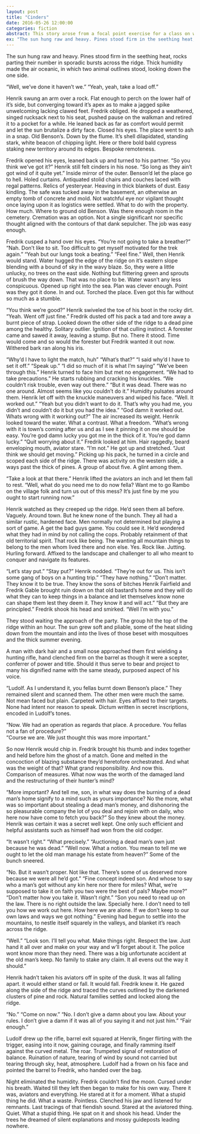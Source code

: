 ```yaml
---
layout: post
title: "Cinders"
date: 2016-05-26 12:00:00
categories: fiction 
abstract: This story arose from a focal point exercise for a class on writing fiction. This is the original version. I may rework this story at some future juncture. 
ex: "The sun hung raw and heavy. Pines stood firm in the seething heat, rocks parting their number in sporadic bursts across the ridge. Thick humidity made the air oceanic, in which two animal outlines stood, looking down the one side..."
---
```

The sun hung raw and heavy. Pines stood firm in the seething heat, rocks parting their number in sporadic bursts across the ridge. Thick humidity made the air oceanic, in which two animal outlines stood, looking down the one side. 

“Well, we’ve done it haven’t we.” 
“Yeah, yeah, take a load off.” 

Henrik swung an arm over a rock. Flat enough to perch on the lower half of it’s side, but converging toward it’s apex as to make a jagged spike unwelcoming lacking clawed feet. Fredrik obliged. He dropped a weathered, singed rucksack next to his seat, pushed pause on the walkman and retired it to a pocket for a while. He leaned back as far as comfort would permit and let the sun brutalize a dirty face. Closed his eyes. 
The place went to ash in a snap. Old Benson’s. Down by the flume. It’s shell dilapidated, standing stark, white beacon of chipping light. Here or there bold bald cypress staking new territory around its edges. Bespoke remoteness.
  
Fredrik opened his eyes, leaned back up and turned to his partner. 
“So you think we’ve got it?”
Henrik still felt cinders in his nose.
“So long as they ain’t got wind of it quite yet.”
Inside mirror of the outer. Benson’d let the place go to hell. Holed curtains. Antiquated stolid chairs and couches laced with regal patterns. Relics of yesteryear. Heaving in thick blankets of dust. Easy kindling. The safe was tucked away in the basement, an otherwise an empty tomb of concrete and mold. Not watchful eye nor vigilant thought once laying upon it as logistics were settled. What to do with the property. How much. Where to ground old Benson. Was there enough room in the cemetery. Cremation was an option. Not a single significant nor specific thought aligned with the contours of that dank sepulcher. The job was easy enough. 

Fredrik cusped a hand over his eyes. 
“You’re not going to take a breather?”
“Nah. Don’t like to sit. Too difficult to get myself motivated for the trek again.”
“Yeah but our lungs took a beating.”
“Feel fine.”
Well, then Henrik would stand. Water hugged the edge of the ridge on it’s eastern slope blending with a bound of sky in the wavy blaze. So, they were a little unlucky, no trees on the east side. Nothing but flittering green and sprouts of brush the way down. That was no place to be. Water wasn’t any less conspicuous. Opened up right into the sea. Plan was clever enough. Point was they got it done. In and out. Torched the place. Even got this far without so much as a stumble. 

“You think we’re good?”
Henrik swiveled the toe of his boot in the rocky dirt. 
“Yeah. Went off just fine.”
Fredrik dusted off his pack a tad and tore away a burnt piece of strap. Looked down the other side of the ridge to a dead pine among the healthy. Solitary outlier. Ignition of that culling instinct. A forester came and sawed it away, leaving a stump. But no. There it stood. Time would come and so would the forester but Fredrik wanted it out now. Withered bark ran along his iris. 

“Why’d I have to light the match, huh”
“What’s that?”
“I said why’d I have to set it off.”
“Speak up.”
“I did so much of it is what I’m saying”
“We’ve been through this.”
Henrik turned to face him but met no engagement. 
“We had to take precautions.”
He starts rubbing and cracking his knuckles. 
“We couldn’t risk trouble, even way out there.”
“But it was dead. There was no one around. Almost seems like you couldn’t do it.”
Humidity pulsates around them. Henrik let off with the knuckle maneuvers and wiped his face. 
“Well. It worked out.”
“Yeah but you didn’t want to do it. That’s why you had me, you didn’t and couldn’t do it but you had the idea.”
“God damn it worked out. Whats wrong with it working out?”
The air increased its weight. Henrik looked toward the water. What a contrast. What a freedom. 
“What’s wrong with it is town’s coming after us and as I see it pinning it on me should be easy. You’re god damn lucky you got me in the thick of it. You’re god damn lucky.”
“Quit worrying about it.”
Fredrik looked at him. Hair raggedly, beard enveloping mouth, aviator stare. 
“I’m not.” 
He got up and stretched. 
“Just think we should get moving.” 
Picking up his pack, he turned in a circle and scoped each side of the ridge. There was activity on the western side, a ways past the thick of pines. A group of about five. A glint among them. 

“Take a look at that there.”
Henrik lifted the aviators an inch and let them fall to rest. 
“Well, what do you need me to do now fella? Want me to go Rambo on the village folk and turn us out of this mess? It’s just fine by me you ought to start running now.”

Henrik watched as they creeped up the ridge. He’d seen them all before. Vaguely. Around town. But he knew none of the bunch. They all had a similar rustic, hardened face. Men normally not determined but playing a sort of game. A get the bad guys game. You could see it. He’d wondered what they had in mind by not calling the cops. Probably retainment of that old territorial spirit. That rock like being. The wanting all mountain things to belong to the men whom lived there and non else. Yes. Rock like. Jutting. Hurling forward. Affixed to the landscape and challenger to all who meant to conquer and navigate its features. 

“Let’s stay put.”
“Stay put?”
Henrik nodded. 
“They’re out for us. This isn’t some gang of boys on a hunting trip.”
“They have nothing.”
“Don’t matter. They know it to be true. They know the sons of bitches Henrik Fairfield and Fredrik Gable brought ruin down on that old bastard’s home and they will do what they can to keep things in a balance and let themselves know none can shape them lest they deem it. They know it and will act.”
“But they are principled.”
Fredrik shook his head and smirked. 
“Well I’m with you.”

They stood waiting the approach of the party. The group hit the top of the ridge within an hour. The sun grew soft and pliable, some of the heat sliding down from the mountain and into the lives of those beset with mosquitoes and the thick summer evening. 

A man with dark hair and a small nose approached them first wielding a hunting rifle, hand clenched firm on the barrel as though it were a scepter, conferrer of power and title. Should it thus serve to bear and project to many his dignified name with the same steady, purposed aspect of his voice.

“Ludolf. As I understand it, you fellas burnt down Benson’s place.”
They remained silent and scanned them. The other men were much the same. Not mean faced but plain. Carpeted with hair. Eyes affixed to their targets. None had intent nor reason to speak. Dictum written in secret inscriptions, encoded in Ludolf’s tones. 

“Now. We had an operation as regards that place. A procedure. You fellas not a fan of procedure?”  
“Course we are. We just thought this was more important.”

So now Henrik would chip in. Fredrik brought his thumb and index together and held before him the ghost of a match. Gone and melted in the concoction of blazing substance they’d heretofore orchestrated. And what was the weight of that? What grand responsibility. And now this. Comparison of measures. What now was the worth of the damaged land and the restructuring of their hunter’s mind? 

“More important? And tell me, son, in what way does the burning of a dead man’s home signify to a mind such as yours importance? No the more, what was so important about stealing a dead man’s money, and dishonoring the so pleasurable company the lot of you deal and rejoin with on daily, who here now have come to fetch you back?” 
So they knew about the money. Henrik was certain it was a secret well kept. One only such efficient and helpful assistants such as himself had won from the old codger. 

“It wasn’t right.”
“What precisely.”
“Auctioning a dead man’s own just because he was dead.”
“Well now. What a notion. You mean to tell me we ought to let the old man manage his estate from heaven?”
Some of the bunch sneered.

“No. But it wasn’t proper. Not like that. There’s some of us deserved more because we were all he’d got.”
“Fine concept indeed son. And whose to say who a man’s got without any kin here nor there for miles? What, we’re supposed to take it on faith you two were the best of pals? Maybe more?”
“Don’t matter how you take it. Wasn’t right.”
“Son you need to read up on the law. There is no right outside the law. Specially here. I don’t need to tell you how we work out here. How here we are alone. If we don’t keep to our own laws and ways we got nothing.”
Evening had begun to settle into the mountains, to nestle itself squarely in the valleys, and blanket it’s reach across the ridge. 

“Well.”
“Look son. I’ll tell you what. Make things right. Respect the law. Just hand it all over and make on your way and w’ll forget about it. The police wont know more than they need. There was a big unfortunate accident at the old man’s keep. No family to stake any claim. It all evens out the way it should.”

Henrik hadn’t taken his aviators off in spite of the dusk. It was all falling apart. it would either stand or fall. It would fall. Fredrik knew it. He gazed along the side of the ridge and traced the curves outlined by the darkened clusters of pine and rock. Natural families settled and locked along the ridge. 

“No.”
“Come on now.”
“No. I don’t give a damn about you law. About your rules. I don’t give a damn if it was all of you saying it and not just him.”
“Fair enough.”

Ludolf drew up the rifle, barrel exit squared at Henrik, finger flirting with the trigger, easing into it now, gaining courage, and finally ramming itself against the curved metal. The roar. Trumpeted signal of restoration of balance. Ruination of nature, tearing of wind by sound not carried but tearing through sky, heat, atmosphere. Ludolf had a frown on his face and pointed the barrel to Fredrik, who handed over the bag.

Night eliminated the humidity. Fredrik couldn’t find the moon. Cursed under his breath. Waited till they left then began to make for his own way. There it was, aviators and everything. He stared at it for a moment. What a stupid thing he did. What a waste. Pointless. Clenched his jaw and listened for remnants. Last tracings of that fiendish sound. Stared at the aviatored thing. Quiet. What a stupid thing. He spat on it and shook his head. Under the trees he dreamed of silent explanations and mossy guideposts leading nowhere. 